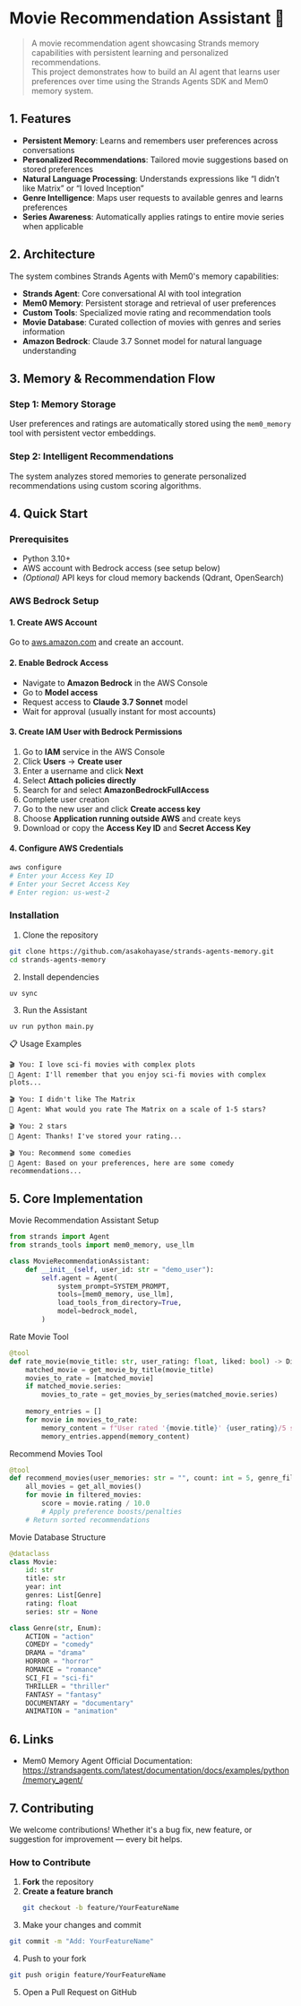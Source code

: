 # Movie Recommendation Assistant 🎥

> A movie recommendation agent showcasing Strands memory capabilities with persistent learning and personalized recommendations.  
This project demonstrates how to build an AI agent that learns user preferences over time using the Strands Agents SDK and Mem0 memory system.


## 1. Features

- **Persistent Memory**: Learns and remembers user preferences across conversations  
- **Personalized Recommendations**: Tailored movie suggestions based on stored preferences  
- **Natural Language Processing**: Understands expressions like “I didn’t like Matrix” or “I loved Inception”  
- **Genre Intelligence**: Maps user requests to available genres and learns preferences  
- **Series Awareness**: Automatically applies ratings to entire movie series when applicable  

## 2. Architecture

The system combines Strands Agents with Mem0's memory capabilities:

- **Strands Agent**: Core conversational AI with tool integration  
- **Mem0 Memory**: Persistent storage and retrieval of user preferences  
- **Custom Tools**: Specialized movie rating and recommendation tools  
- **Movie Database**: Curated collection of movies with genres and series information  
- **Amazon Bedrock**: Claude 3.7 Sonnet model for natural language understanding  


## 3. Memory & Recommendation Flow

### Step 1: Memory Storage  
User preferences and ratings are automatically stored using the `mem0_memory` tool with persistent vector embeddings.

### Step 2: Intelligent Recommendations  
The system analyzes stored memories to generate personalized recommendations using custom scoring algorithms.


## 4. Quick Start

### Prerequisites

- Python 3.10+  
- AWS account with Bedrock access (see setup below)  
- *(Optional)* API keys for cloud memory backends (Qdrant, OpenSearch)  


### AWS Bedrock Setup

#### 1. Create AWS Account  
Go to [aws.amazon.com](https://aws.amazon.com) and create an account.

#### 2. Enable Bedrock Access  

- Navigate to **Amazon Bedrock** in the AWS Console  
- Go to **Model access**
- Request access to **Claude 3.7 Sonnet** model  
- Wait for approval (usually instant for most accounts)

#### 3. Create IAM User with Bedrock Permissions

1. Go to **IAM** service in the AWS Console  
2. Click **Users** → **Create user**  
3. Enter a username and click **Next**  
4. Select **Attach policies directly**  
5. Search for and select **AmazonBedrockFullAccess**  
6. Complete user creation  
7. Go to the new user and click **Create access key**  
8. Choose **Application running outside AWS** and create keys  
9. Download or copy the **Access Key ID** and **Secret Access Key**

#### 4. Configure AWS Credentials

```bash
aws configure
# Enter your Access Key ID
# Enter your Secret Access Key
# Enter region: us-west-2
```

### Installation
1. Clone the repository
```bash
git clone https://github.com/asakohayase/strands-agents-memory.git
cd strands-agents-memory
```

2. Install dependencies
```
uv sync
```

3. Run the Assistant
```bash
uv run python main.py
```

📋 Usage Examples
```text
🎬 You: I love sci-fi movies with complex plots  
🤖 Agent: I'll remember that you enjoy sci-fi movies with complex plots...

🎬 You: I didn't like The Matrix  
🤖 Agent: What would you rate The Matrix on a scale of 1-5 stars?

🎬 You: 2 stars  
🤖 Agent: Thanks! I've stored your rating...

🎬 You: Recommend some comedies  
🤖 Agent: Based on your preferences, here are some comedy recommendations...
```

## 5. Core Implementation
Movie Recommendation Assistant Setup
```python
from strands import Agent
from strands_tools import mem0_memory, use_llm

class MovieRecommendationAssistant:
    def __init__(self, user_id: str = "demo_user"):
        self.agent = Agent(
            system_prompt=SYSTEM_PROMPT,
            tools=[mem0_memory, use_llm],
            load_tools_from_directory=True,
            model=bedrock_model,
        )
```
Rate Movie Tool
```python
@tool
def rate_movie(movie_title: str, user_rating: float, liked: bool) -> Dict[str, Any]:
    matched_movie = get_movie_by_title(movie_title)
    movies_to_rate = [matched_movie]
    if matched_movie.series:
        movies_to_rate = get_movies_by_series(matched_movie.series)
    
    memory_entries = []
    for movie in movies_to_rate:
        memory_content = f"User rated '{movie.title}' {user_rating}/5 stars..."
        memory_entries.append(memory_content)
```
Recommend Movies Tool
```python
@tool
def recommend_movies(user_memories: str = "", count: int = 5, genre_filter: str = None) -> Dict[str, Any]:
    all_movies = get_all_movies()
    for movie in filtered_movies:
        score = movie.rating / 10.0
        # Apply preference boosts/penalties
    # Return sorted recommendations
```
Movie Database Structure
```python
@dataclass
class Movie:
    id: str
    title: str
    year: int
    genres: List[Genre]
    rating: float
    series: str = None

class Genre(str, Enum):
    ACTION = "action"
    COMEDY = "comedy"
    DRAMA = "drama"
    HORROR = "horror"
    ROMANCE = "romance"
    SCI_FI = "sci-fi"
    THRILLER = "thriller"
    FANTASY = "fantasy"
    DOCUMENTARY = "documentary"
    ANIMATION = "animation"
```
## 6. Links
- Mem0 Memory Agent Official Documentation: https://strandsagents.com/latest/documentation/docs/examples/python/memory_agent/

## 7. Contributing

We welcome contributions! Whether it's a bug fix, new feature, or suggestion for improvement — every bit helps.

### How to Contribute
1. **Fork** the repository  
2. **Create a feature branch**  
   ```bash
   git checkout -b feature/YourFeatureName
   ```
3. Make your changes and commit
```bash
git commit -m "Add: YourFeatureName"
```
4. Push to your fork
```bash
git push origin feature/YourFeatureName
```
5. Open a Pull Request on GitHub


